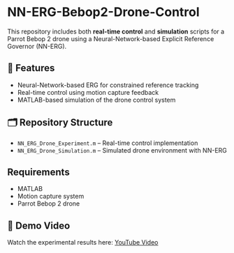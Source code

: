 # NN-ERG-Bebop2-Drone-Control

This repository includes both **real-time control** and **simulation** scripts for a Parrot Bebop 2 drone using a Neural-Network-based Explicit Reference Governor (NN-ERG).

## 🧠 Features
- Neural-Network-based ERG for constrained reference tracking
- Real-time control using motion capture feedback
- MATLAB-based simulation of the drone control system

## 🗂 Repository Structure
- `NN_ERG_Drone_Experiment.m` – Real-time control implementation
- `NN_ERG_Drone_Simulation.m` – Simulated drone environment with NN-ERG

## Requirements
- MATLAB 
- Motion capture system
- Parrot Bebop 2 drone

## 🎥 Demo Video

Watch the experimental results here: [YouTube Video](https://www.youtube.com/watch?v=NwU5WyD6K1o)
